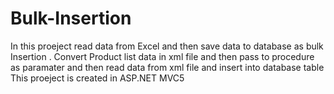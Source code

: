 # Bulk-Insertion
In this proeject read data from Excel and then save data to database as bulk Insertion .
Convert Product list data in xml file and then pass to procedure as paramater and then read data from xml file and insert into database table
This proeject is created in ASP.NET MVC5
